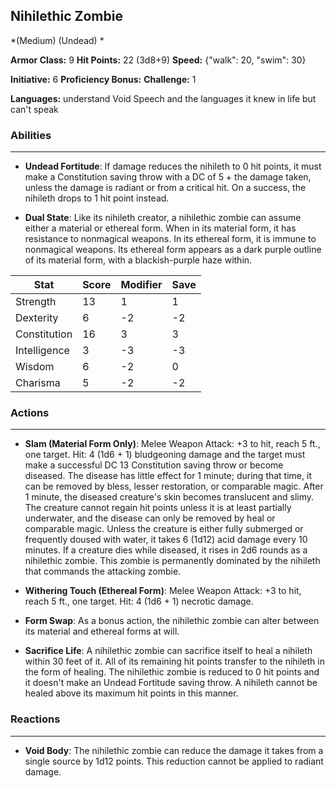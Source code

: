 ## Nihilethic Zombie
*(Medium) (Undead) *

**Armor Class:** 9
**Hit Points:** 22 (3d8+9)
**Speed:** {"walk": 20, "swim": 30}

**Initiative:** 6
**Proficiency Bonus:**
**Challenge:** 1

**Languages:** understand Void Speech and the languages it knew in life but can't speak

### Abilities
 --- 
- **Undead Fortitude**: If damage reduces the nihileth to 0 hit points, it must make a Constitution saving throw with a DC of 5 + the damage taken, unless the damage is radiant or from a critical hit. On a success, the nihileth drops to 1 hit point instead.

- **Dual State**: Like its nihileth creator, a nihilethic zombie can assume either a material or ethereal form. When in its material form, it has resistance to nonmagical weapons. In its ethereal form, it is immune to nonmagical weapons. Its ethereal form appears as a dark purple outline of its material form, with a blackish-purple haze within.



| Stat | Score | Modifier | Save |
| ---- | ---- | ---- | ---- |
| Strength | 13 | 1 | 1 |
| Dexterity | 6 | -2 | -2 |
| Constitution | 16 | 3 | 3 |
| Intelligence | 3 | -3 | -3 |
| Wisdom | 6 | -2 | 0 |
| Charisma | 5 | -2 | -2 |

### Actions
 --- 
- **Slam (Material Form Only)**: Melee Weapon Attack: +3 to hit, reach 5 ft., one target. Hit: 4 (1d6 + 1) bludgeoning damage and the target must make a successful DC 13 Constitution saving throw or become diseased. The disease has little effect for 1 minute; during that time, it can be removed by bless, lesser restoration, or comparable magic. After 1 minute, the diseased creature's skin becomes translucent and slimy. The creature cannot regain hit points unless it is at least partially underwater, and the disease can only be removed by heal or comparable magic. Unless the creature is either fully submerged or frequently doused with water, it takes 6 (1d12) acid damage every 10 minutes. If a creature dies while diseased, it rises in 2d6 rounds as a nihilethic zombie. This zombie is permanently dominated by the nihileth that commands the attacking zombie.

- **Withering Touch (Ethereal Form)**: Melee Weapon Attack: +3 to hit, reach 5 ft., one target. Hit: 4 (1d6 + 1) necrotic damage.

- **Form Swap**: As a bonus action, the nihilethic zombie can alter between its material and ethereal forms at will.

- **Sacrifice Life**: A nihilethic zombie can sacrifice itself to heal a nihileth within 30 feet of it. All of its remaining hit points transfer to the nihileth in the form of healing. The nihilethic zombie is reduced to 0 hit points and it doesn't make an Undead Fortitude saving throw. A nihileth cannot be healed above its maximum hit points in this manner.

### Reactions
 --- 
- **Void Body**: The nihilethic zombie can reduce the damage it takes from a single source by 1d12 points. This reduction cannot be applied to radiant damage.


